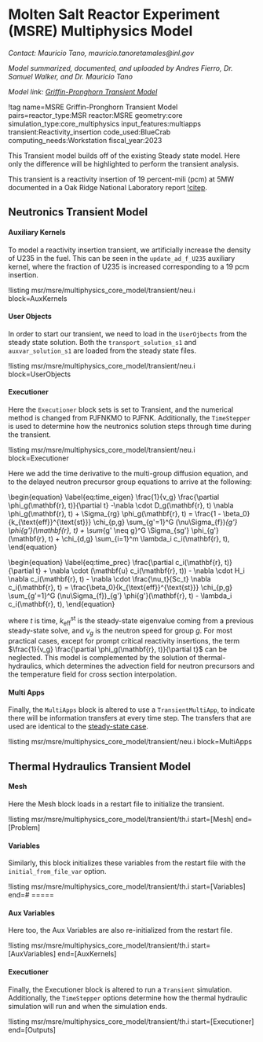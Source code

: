 # Molten Salt Reactor Experiment (MSRE) Multiphysics Model

*Contact: Mauricio Tano, mauricio.tanoretamales\@inl.gov*

*Model summarized, documented, and uploaded by Andres Fierro, Dr. Samuel Walker, and Dr. Mauricio Tano*

*Model link: [Griffin-Pronghorn Transient Model](https://github.com/idaholab/virtual_test_bed/tree/devel/msr/msre/multiphysics_core_model/transient)*

!tag name=MSRE Griffin-Pronghorn Transient Model pairs=reactor_type:MSR
                       reactor:MSRE
                       geometry:core
                       simulation_type:core_multiphysics
                       input_features:multiapps
                       transient:Reactivity_insertion
                       code_used:BlueCrab
                       computing_needs:Workstation
                       fiscal_year:2023

This Transient model builds off of the existing Steady state model. Here only the difference will be highlighted to perform the transient analysis.

This transient is a reactivity insertion of 19 percent-mili (pcm) at 5MW documented in a Oak Ridge National Laboratory report [!citep](steffy1970).

## Neutronics Transient Model

#### Auxiliary Kernels

To model a reactivity insertion transient, we artificially increase the density of U235 in the fuel. This can be seen in the `update_ad_f_U235` auxiliary kernel, where the fraction of U235 is increased corresponding to a 19 pcm insertion.

!listing msr/msre/multiphysics_core_model/transient/neu.i block=AuxKernels

#### User Objects

In order to start our transient, we need to load in the `UserOjbects` from the steady state solution. Both the `transport_solution_s1` and `auxvar_solution_s1` are loaded from the steady state files.

!listing msr/msre/multiphysics_core_model/transient/neu.i block=UserObjects

#### Executioner

Here the `Executioner` block sets is set to Transient, and the numerical method is changed from PJFNKMO to PJFNK. Additionally, the `TimeStepper` is used to determine how the neutronics solution steps through time during the transient.

!listing msr/msre/multiphysics_core_model/transient/neu.i block=Executioner

Here we add the time derivative to the multi-group diffusion equation, and to the delayed neutron precursor group equations to arrive at the following:

\begin{equation} \label{eq:time_eigen}
\frac{1}{v_g} \frac{\partial \phi_g(\mathbf{r}, t)}{\partial t} -\nabla \cdot D_g(\mathbf{r}, t) \nabla \phi_g(\mathbf{r}, t) + \Sigma_{rg} \phi_g(\mathbf{r}, t) = \frac{1 - \beta_0}{k_{\text{eff}}^{\text{st}}} \chi_{p,g} \sum_{g'=1}^G (\nu\Sigma_{f})_{g'} \phi{g'}(\mathbf{r}, t) + \sum_{g' \neq g}^G \Sigma_{sg'} \phi_{g'}(\mathbf{r}, t) + \chi_{d,g} \sum_{i=1}^m \lambda_i c_i(\mathbf{r}, t),
\end{equation}

\begin{equation} \label{eq:time_prec}
\frac{\partial c_i(\mathbf{r}, t)}{\partial t} + \nabla \cdot (\mathbf{u} c_i(\mathbf{r}, t)) - \nabla \cdot H_i \nabla c_i(\mathbf{r}, t) - \nabla \cdot \frac{\nu_t}{Sc_t} \nabla c_i(\mathbf{r}, t) = \frac{\beta_0}{k_{\text{eff}}^{\text{st}}} \chi_{p,g} \sum_{g'=1}^G (\nu\Sigma_{f})_{g'} \phi{g'}(\mathbf{r}, t) - \lambda_i c_i(\mathbf{r}, t),
\end{equation}

where $t$ is time, $k_{\text{eff}}^{\text{st}}$ is the steady-state eigenvalue coming from a previous steady-state solve, and $v_g$ is the neutron speed for group $g$. For most practical cases, except for prompt critical reactivity insertions, the term $\frac{1}{v_g} \frac{\partial \phi_g(\mathbf{r}, t)}{\partial t}$ can be neglected. This model is complemented by the solution of thermal-hydraulics, which determines the advection field for neutron precursors and the temperature field for cross section interpolation.

#### Multi Apps

Finally, the `MultiApps` block is altered to use a `TransientMultiApp`, to indicate there will be information transfers at every time step. The transfers that are used are identical to the [steady-state case](msre_multiphysics_core_model.md).

!listing msr/msre/multiphysics_core_model/transient/neu.i block=MultiApps

## Thermal Hydraulics Transient Model

#### Mesh

Here the Mesh block loads in a restart file to initialize the transient.

!listing msr/msre/multiphysics_core_model/transient/th.i start=[Mesh] end=[Problem]

#### Variables

Similarly, this block initializes these variables from the restart file with the `initial_from_file_var` option.

!listing msr/msre/multiphysics_core_model/transient/th.i start=[Variables] end=# =====

#### Aux Variables

Here too, the Aux Variables are also re-initialized from the restart file.

!listing msr/msre/multiphysics_core_model/transient/th.i start=[AuxVariables] end=[AuxKernels]

#### Executioner

Finally, the Executioner block is altered to run a `Transient` simulation. Additionally, the `TimeStepper` options determine how the thermal hydraulic simulation will run and when the simulation ends.

!listing msr/msre/multiphysics_core_model/transient/th.i start=[Executioner] end=[Outputs]
